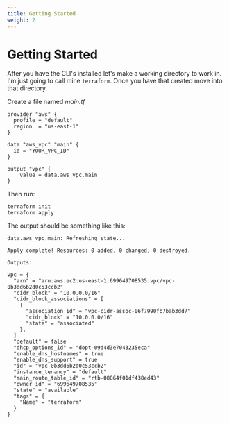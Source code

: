 ```yaml
---
title: Getting Started
weight: 2
---
```

# Getting Started

After you have the CLI's installed let's make a working directory to work in. I'm just going to call mine ``terraform``. Once you have that created move into that directory. 

Create a file named *main.tf*
```
provider "aws" {
  profile = "default"
  region  = "us-east-1"
}

data "aws_vpc" "main" {
  id = "YOUR_VPC_ID"
}

output "vpc" {
    value = data.aws_vpc.main
}
```

Then run:
```
terraform init
terraform apply
```

The output should be something like this:
```
data.aws_vpc.main: Refreshing state...

Apply complete! Resources: 0 added, 0 changed, 0 destroyed.

Outputs:

vpc = {
  "arn" = "arn:aws:ec2:us-east-1:699649708535:vpc/vpc-0b3dd6b2d0c53ccb2"
  "cidr_block" = "10.0.0.0/16"
  "cidr_block_associations" = [
    {
      "association_id" = "vpc-cidr-assoc-06f7990fb7bab3dd7"
      "cidr_block" = "10.0.0.0/16"
      "state" = "associated"
    },
  ]
  "default" = false
  "dhcp_options_id" = "dopt-09d4d3e7043235eca"
  "enable_dns_hostnames" = true
  "enable_dns_support" = true
  "id" = "vpc-0b3dd6b2d0c53ccb2"
  "instance_tenancy" = "default"
  "main_route_table_id" = "rtb-08864f01df438ed43"
  "owner_id" = "699649708535"
  "state" = "available"
  "tags" = {
    "Name" = "terraform"
  }
}
```